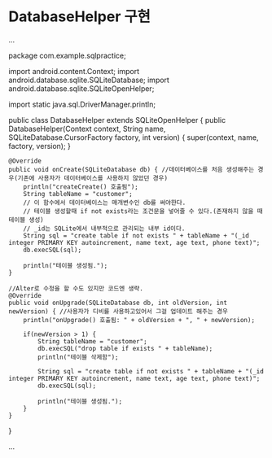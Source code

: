 # DatabaseHelper 구현
...

package com.example.sqlpractice;

import android.content.Context;
import android.database.sqlite.SQLiteDatabase;
import android.database.sqlite.SQLiteOpenHelper;

import static java.sql.DriverManager.println;


public class DatabaseHelper extends SQLiteOpenHelper {
    public DatabaseHelper(Context context, String name, SQLiteDatabase.CursorFactory factory, int version) {
        super(context, name, factory, version);
    }

    @Override
    public void onCreate(SQLiteDatabase db) { //데이터베이스를 처음 생성해주는 경우(기존에 사용자가 데이터베이스를 사용하지 않았던 경우)
        println("createCreate() 호출됨");
        String tableName = "customer";
        // 이 함수에서 데이터베이스는 매개변수인 db를 써야한다.
        // 테이블 생성할때 if not exists라는 조건문을 넣어줄 수 있다.(존재하지 않을 때 테이블 생성)
        // _id는 SQLite에서 내부적으로 관리되는 내부 id이다.
        String sql = "create table if not exists " + tableName + "(_id integer PRIMARY KEY autoincrement, name text, age text, phone text)";
        db.execSQL(sql);

        println("테이블 생성됨.");
    }

    //Alter로 수정을 할 수도 있지만 코드엔 생략.
    @Override
    public void onUpgrade(SQLiteDatabase db, int oldVersion, int newVersion) { //사용자가 디비를 사용하고있어서 그걸 업데이트 해주는 경우
        println("onUpgrade() 호출됨: " + oldVersion + ", " + newVersion);

        if(newVersion > 1) {
            String tableName = "customer";
            db.execSQL("drop table if exists " + tableName);
            println("테이블 삭제함");

            String sql = "create table if not exists " + tableName + "(_id integer PRIMARY KEY autoincrement, name text, age text, phone text)";
            db.execSQL(sql);

            println("테이블 생성됨.");
        }
    }
}

...
